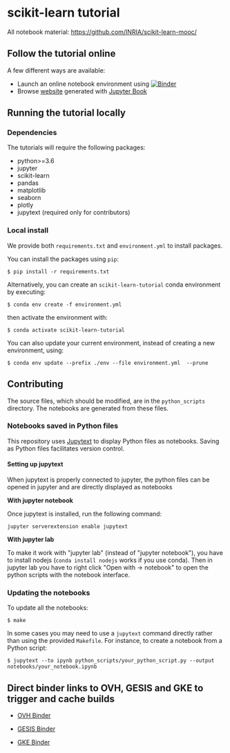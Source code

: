 # scikit-learn tutorial

All notebook material: https://github.com/INRIA/scikit-learn-mooc/

## Follow the tutorial online

A few different ways are available:
- Launch an online notebook environment using [![Binder](https://mybinder.org/badge_logo.svg)](
               https://mybinder.org/v2/gh/INRIA/scikit-learn-mooc/master)
- Browse [website](https://inria.github.io/scikit-learn-mooc) generated with
  [Jupyter Book](https://jupyterbook.org/)

## Running the tutorial locally

### Dependencies

The tutorials will require the following packages:

* python>=3.6
* jupyter
* scikit-learn
* pandas
* matplotlib
* seaborn
* plotly
* jupytext (required only for contributors)

### Local install

We provide both `requirements.txt` and `environment.yml` to install packages.

You can install the packages using `pip`:

```
$ pip install -r requirements.txt
```

Alternatively, you can create an `scikit-learn-tutorial` conda environment
by executing:

```
$ conda env create -f environment.yml
```

then activate the environment with:

```
$ conda activate scikit-learn-tutorial
```

You can also update your current environment, instead of creating a new
environment, using:

```
$ conda env update --prefix ./env --file environment.yml  --prune
```

## Contributing

The source files, which should be modified, are in the `python_scripts`
directory. The notebooks are generated from these files.

### Notebooks saved in Python files

This repository uses [Jupytext](https://jupytext.readthedocs.io/) to display
Python files as notebooks. Saving as Python files facilitates version
control.

#### Setting up jupytext

When jupytext is properly connected to jupyter, the python files can be
opened in jupyter and are directly displayed as notebooks

**With jupyter notebook**

Once jupytext is installed, run the following command:

```
jupyter serverextension enable jupytext
```

**With jupyter lab**

To make it work with "jupyter lab" (instead of
"jupyter notebook"), you have to install nodejs (`conda install nodejs`
works if you use conda). Then in jupyter lab you have to right click
"Open with -> notebook" to open the python scripts with the notebook
interface.

### Updating the notebooks

To update all the notebooks:

```
$ make
```

In some cases you
may need to use a `jupytext` command directly rather than using the provided
`Makefile`. For instance, to create a notebook from a Python script:
```
$ jupytext --to ipynb python_scripts/your_python_script.py --output notebooks/your_notebook.ipynb
```

## Direct binder links to OVH, GESIS and GKE to trigger and cache builds


- [OVH Binder](https://ovh.mybinder.org/v2/gh/INRIA/scikit-learn-mooc/master)

- [GESIS Binder](https://gesis.mybinder.org/v2/gh/INRIA/scikit-learn-mooc/master)

- [GKE Binder](https://gke.mybinder.org/v2/gh/INRIA/scikit-learn-mooc/master)
